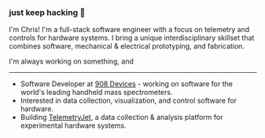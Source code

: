 ### just keep hacking :hammer:

I'm Chris! I'm a full-stack software engineer with a focus on telemetry and controls for hardware systems. I bring a unique interdisciplinary skillset that combines software, mechanical & electrical prototyping, and fabrication. 

I'm always working on something, and 

--- 
- Software Developer at [908 Devices](https://908devices.com/) - working on software for the world's leading handheld mass spectrometers.
- Interested in data collection, visualization, and control software for hardware.
- Building [TelemetryJet](https://www.telemetryjet.com/), a data collection & analysis platform for experimental hardware systems.
